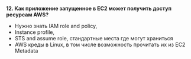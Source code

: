 **12. Как приложение запущенное в EC2 может получить доступ ресурсам AWS?** 
- Нужно знать IAM role and policy, 
- Instance profile, 
- STS and assume role, стандартные места где могут храниться
- AWS креды в Linux, в том числе возможность прочитать их из EC2 Metadata